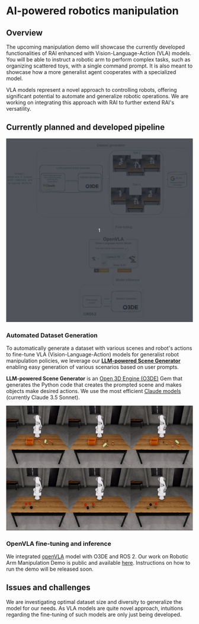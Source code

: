 # AI-powered robotics manipulation

## Overview

The upcoming manipulation demo will showcase the currently developed functionalities of RAI enhanced with Vision-Language-Action (VLA) models. You will be able to instruct a robotic arm to perform complex tasks, such as organizing scattered toys, with a single command prompt. It is also meant to showcase how a more generalist agent cooperates with a specialized model.

VLA models represent a novel approach to controlling robots, offering significant potential to automate and generalize robotic operations. We are working on integrating this approach with RAI to further extend RAI's versatility.

## Currently planned and developed pipeline

![pipeline](imgs/openvla_diagram.gif)

### **Automated Dataset Generation**

To automatically generate a dataset with various scenes and robot's actions to fine-tune VLA (Vision-Language-Action) models for generalist robot manipulation policies, we leverage our [**LLM-powered Scene Generator**](https://github.com/RobotecAI/o3de-genai-gems) enabling easy generation of various scenarios based on user prompts.

**LLM-powered Scene Generator** is an [Open 3D Engine (O3DE)](https://o3de.org/industries/robotics-and-simulations/) Gem that generates the Python code that creates the prompted scene and makes objects make desired actions. We use the most efficient [Claude models](https://www.anthropic.com/claude) (currently Claude 3.5 Sonnet).

![manipulation_examples](imgs/manipulation_demo.gif)

### OpenVLA fine-tuning and inference

We integrated [openVLA](https://openvla.github.io/) model with O3DE and ROS 2. Our work on Robotic Arm Manipulation Demo is public and available [here](https://github.com/RobotecAI/rai-manipulation-demo). Instructions on how to run the demo will be released soon.

## Issues and challenges

We are investigating optimal dataset size and diversity to generalize the model for our needs. As VLA models are quite novel approach, intuitions regarding the fine-tuning of such models are only just being developed.
